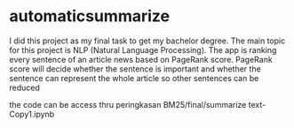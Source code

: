 # automaticsummarize
I did this project as my final task to get my bachelor degree. The main topic for this project is NLP (Natural Language Processing). The app is ranking every sentence of an article news based on PageRank score. PageRank score will decide whether the sentence is important and whether the sentence can represent the whole article so other sentences can be reduced

the code can be access thru peringkasan BM25/final/summarize text-Copy1.ipynb
